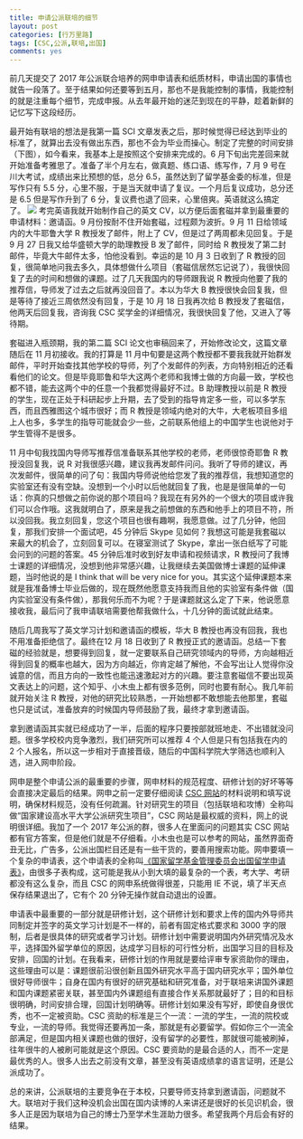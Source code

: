 ```yaml
---
title: 申请公派联培的细节
layout: post
categories: [行万里路]
tags: [CSC,公派,联培,出国]
comments: yes
---
```


前几天提交了 2017 年公派联合培养的网申申请表和纸质材料，申请出国的事情也就告一段落了。至于结果如何还要等到五月，那也不是我能控制的事情，我能控制的就是注重每个细节，完成申报。从去年最开始的迷茫到现在的平静，趁着新鲜的记忆写下这段经历。

最开始有联培的想法是我第一篇 SCI 文章发表之后，那时候觉得已经达到毕业的标准了，就算出去没有做出东西，那也不会为毕业而操心。制定了完整的时间安排（下图），如今看来，我基本上是按照这个安排来完成的。6 月下旬出完差回来就开始准备考雅思了。准备了半个月左右，做真题、练口语、练写作，7 月 9 号在川大考试，成绩出来比预想的低，总分 6.5，虽然达到了留学基金委的标准，但是写作只有 5.5 分，心里不服，于是当天就申请了复议。一个月后复议成功，总分还是 6.5 但是写作升到了 6 分，复议费也退了回来，心里倍爽。英语就这么搞定了。
![](http://7b1fc2.com1.z0.glb.clouddn.com/Screen%20Shot%202017-03-28%20at%2015.42.17.png)
考完英语我就开始制作自己的英文 CV，以方便后面套磁并拿到最重要的申请材料：邀请函。9 月份按耐不住开始套磁，过程颇为波折。9 月 11 日给领域内的大牛耶鲁大学 R 教授发了邮件，附上了 CV，但是过了两周都未见回复。于是 9 月 27 日我又给华盛顿大学的助理教授 B 发了邮件，同时给 R 教授发了第二封邮件，毕竟大牛邮件太多，怕他没看到。幸运的是 10 月 3 日收到了 R 教授的回复，很简单地问我去多久，具体想做什么项目（套磁信居然忘记说了），我很快回复了去的时间和想做的课题。过了几天我国内的导师跟我说 R 教授向他要了我的推荐信，导师发了过去之后就再没回音了。本以为华大 B 教授很快会回复我，但是等待了接近三周依然没有回复，于是 10 月 18 日我再次给 B 教授发了套磁信，他两天后回复我，咨询我 CSC 奖学金的详细情况，我很快回复了他，又进入了等待期。

套磁进入瓶颈期，我的第二篇 SCI 论文也审稿回来了，开始修改论文，这篇文章随后在 11 月初接收。我的打算是 11 月中旬要是这两个教授都不要我我就开始群发邮件，平时开始查找其他学校的导师，列了个发邮件的列表，方向特别相近的还看看他们的论文。但是毕竟耶鲁和华大这两个老师和我博士做的方向最一致，学校也都不错，能去这两个中的任意一个我都觉得最好不过。B 助理教授以前是 R 教授的学生，现在正处于科研起步上升期，去了受到的指导肯定多一些，可以多学东西，而且西雅图这个城市很好；而 R 教授是领域内绝对的大牛，大老板项目多组上人也多，多学生的指导可能就会少一些，之前联系他组上的中国学生也说他对于学生管得不是很多。

11 月中旬我找国内导师写推荐信准备联系其他学校的老师，老师很惊奇耶鲁 R 教授没回复我，说 R 对我很感兴趣，建议我再发邮件问问。我听了导师的建议，再次发邮件，很简单的问了句：我国内导师说他给您发了我的推荐信，我想知道您的实验室还有没有空缺。没想到一个小时以后他就回复了我，也是是很简单的一句话：你真的只想做之前你说的那个项目吗？我现在有另外的一个很大的项目或许我们可以合作哦。这我就明白了，原来是我之前想做的东西和他手上的项目不符，所以没回我。我立刻回复，您这个项目也很有趣啊，我愿意做。过了几分钟，他回复，那我们安排一个面试吧，45 分钟后 Skype 见如何？我想这可能是我套磁以来最大的机会了，立刻回复可以。在寝室测试了 Skype，拿出一张白纸写了可能会问到的问题的答案。45 分钟后准时收到好友申请和视频请求，R 教授问了我博士课题的详细情况，没想到他非常感兴趣，让我继续去美国做博士课题的延伸课题，当时他说的是 I think that will be very nice for you。其实这个延伸课题本来就是我准备博士毕业后做的，现在既然他愿意支持我而且他的实验室有条件做（国内实验室没有条件做），那我何乐而不为呢？于是课题就这么定了下来，他说愿意接收我，最后问了我申请联培需要他帮我做什么，十几分钟的面试就此结束。

随后几周我写了英文学习计划和邀请函的模板，华大 B 教授也再没有回我，我也不用准备拒绝信了。最终在12 月 18 日收到了 R 教授正式的邀请函。总结一下套磁的经验就是，想要得到回复，就一定要联系自己研究领域内的导师，方向越相近得到回复的概率也越大，因为方向越近，你肯定越了解他，不会写出让人觉得你没诚意的信，而且方向的一致性也能迅速激起对方的兴趣。要注意套磁信不要出现英文表达上的问题，这个知乎、小木虫上都有很多范例，同时也要有耐心。我几年前就开始关注 R 教授，对他的研究比较熟悉，一开始想都不敢想能去他那里，套磁也只是试试，准备放弃的时候国内导师鼓励了我，最终才拿到邀请函。

拿到邀请函其实就已经成功了一半，后面的程序只要按部就班地走、不出错就没问题。很多学校校内竞争激烈，我们研究所可以推荐 4 个人但是只有包括我在内的 2 个人报名，所以这一步相对于直接晋级，随后的中国科学院大学筛选也顺利入选，进入网申阶段。

网申是整个申请公派的最重要的步骤，网申材料的规范程度、研修计划的好坏等等会直接决定最后的结果。网申之前一定要仔细阅读 [CSC 网站](http://www.csc.edu.cn/chuguo)的材料说明和填写说明，确保材料规范，没有任何疏漏。针对研究生的项目（包括联培和攻博）全称叫做“国家建设高水平大学公派研究生项目”，CSC 网站是最权威的资料，网上的说明很详细。我加了一个 2017 年公派的群，很多人在里面问的问题其实 CSC 网站都有官方答案，但是他们就是不仔细看。小木虫也是可以参考的网站，虽然界面奇丑无比，广告多，公派出国栏目还是有一些干货的，要善用搜索功能。网申要填一个复杂的申请表，这个申请表的全称叫[《国家留学基金管理委员会出国留学申请表》](http://www.csc.edu.cn/attached/file/20160307/20160307104103_9804.pdf)，由很多子表构成，这可能是我从小到大填的最复杂的一个表，考大学、考研都没有这么复杂，而且 CSC 的网申系统做得很差，只能用 IE 不说，填了半天点保存结果退出了，它有个 20 分钟无操作就自动退出的设置。

申请表中最重要的一部分就是研修计划，这个研修计划和要求上传的国内外导师共同制定并签字的英文学习计划是不一样的，前者有固定格式要求和 3000 字的限制，后者是很具体的研究或者学习计划。研修计划中需要说明国内外研究情况及水平，选择国外留学单位的原因，达成学习目标的可行性分析，出国学习目的目标及安排，回国的计划。在我看来，研修计划的作用就是要给评审专家资助你的理由，这些理由可以是：课题很前沿很创新且国外研究水平高于国内研究水平；国外单位很好导师很牛；自身在国内有很好的研究基础和研究准备，对于联培来讲国外课题和国内课题紧密关联，甚至国内外课题组有直接合作关系那就最好了；目的和目标很明确，时间安排合理，回国计划明确等。研修计划如果没有写好，即使自身很优秀，也不一定被资助。CSC 资助的标准是三个一流：一流的学生，一流的院校或专业，一流的导师。我觉得还要再加一条，那就是有必要留学。假如你三个一流全部满足，但是国内相关课题也做的很好，没有留学的必要性，那就很可能被刷掉，往年很牛的人被刷可能就是这个原因。CSC 要资助的是最合适的人，而不一定是最优秀的人。很多人出去之前没有文章，甚至没有英语成绩拿的语言证明，还是公派成功了。

总的来讲，公派联培的主要竞争在于本校，只要导师支持拿到邀请函，问题就不大。联培对于我们这种没机会出国在国内读博的人来讲还是很好的长见识机会，很多人正是因为联培为自己的博士乃至学术生涯助力很多。希望我两个月后会有好的结果。